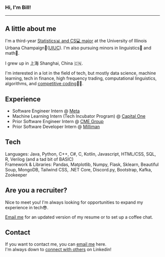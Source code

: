 ### Hi, I'm Bill!

---

A little about me
-
I'm a third-year [Statistics📊 and CS💻 major](https://cs.illinois.edu/academics/undergraduate/degree-program-options/bs-statistics-computer-science) at the University of Illinois Urbana Champaign🌽([UIUC](https://en.wikipedia.org/wiki/University_of_Illinois_Urbana-Champaign)). I'm also pursuing minors in linguistics💬 and math🧮.

I grew up in 上海 Shanghai, China 🇨🇳.

I'm interested in a lot in the field of tech, but mostly data science, machine learning, tech in finance, high frequency trading, computational linguistics, algorithms, and [competitive coding](https://codeforces.com/profile/billJZ)🧑‍💻. 

Experience
-
* Software Engineer Intern @ [Meta](https://www.meta.com/about/)
* Machine Learning Intern (Tech Incubator Program) @ [Capital One](https://www.capitalone.com/)
* Prior Software Engineer Intern @ [CME Group](https://www.cmegroup.com/)
* Prior Software Developer Intern @ [Milliman](https://us.milliman.com/en/)

Tech
-
Languages: Java, Python, C++, C#, C, Kotlin, Javascript, HTML/CSS, SQL, R, Verilog (and a tad bit of BASIC) <br>
Framework & Libraries: Pandas, Matplotlib, Numpy, Flask, Sklearn, Beautiful Soup, MongoDB, Tailwind CSS, .NET Core, Discord.py, Bootstrap, Kafka, Zookeeper

Are you a recruiter?
-
Nice to meet you! I'm always looking for opportunities to expand my experience in tech😎.

[Email me](mailto:billjz2@illinois.edu) for an updated version of my resume or to set up a coffee chat. 

Contact
-
If you want to contact me, you can [email me](mailto:billjz2@illinois.edu) here. <br>
I'm always down to [connect with others](https://www.linkedin.com/in/bill-zhang-890735209/) on Linkedin!

<!--
**JhaoZ/JhaoZ** is a ✨ _special_ ✨ repository because its `README.md` (this file) appears on your GitHub profile.

Here are some ideas to get you started:

- 🔭 I’m currently working on ...
- 🌱 I’m currently learning ...
- 👯 I’m looking to collaborate on ...
- 🤔 I’m looking for help with ...
- 💬 Ask me about ...
- 📫 How to reach me: ...
- 😄 Pronouns: ...
- ⚡ Fun fact: ...
-->
